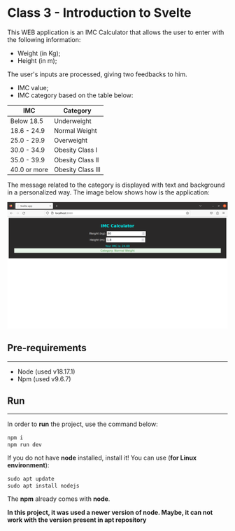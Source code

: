 # **Class 3 - Introduction to Svelte**

This WEB application is an IMC Calculator that allows the user to enter with the following information: 

*   Weight (in Kg);
*   Height (in m);

The user's inputs are processed, giving two feedbacks to him.

*   IMC value;
*   IMC category based on the table below:

| IMC           | Category          |
| ------------- | ----------------------- |
| Below 18.5    | Underweight             |
| 18.6 - 24.9   | Normal Weight           |
| 25.0 - 29.9   | Overweight              |
| 30.0 - 34.9   | Obesity Class I         |
| 35.0 - 39.9   | Obesity Class II        |
| 40.0 or more  | Obesity Class III       |

The message related to the category is displayed with text and background in a personalized way. The image below shows how is the application:

![Alt Text](../Class-03/class/app_imc/img/print_Execution.png)

## **Pre-requirements**
---
*   Node (used v18.17.1)
*   Npm (used v9.6.7)

## **Run**
---
In order to **run** the project, use the command below:

```shell
npm i
npm run dev
```

If you do not have **node** installed, install it! You can use (**for Linux environment**):

```shell
sudo apt update
sudo apt install nodejs
```
The **npm** already comes with **node**.

**In this project, it was used a newer version of node. Maybe, it can not work with the version present in apt repository**